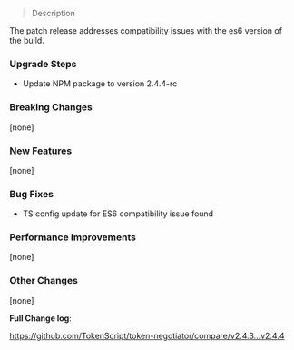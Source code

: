 > Description

The patch release addresses compatibility issues with the es6 version of the build.

### Upgrade Steps

* Update NPM package to version 2.4.4-rc

### Breaking Changes

[none]

### New Features

[none]

### Bug Fixes

* TS config update for ES6 compatibility issue found

### Performance Improvements

[none]
 
### Other Changes

[none]

**Full Change log**:

https://github.com/TokenScript/token-negotiator/compare/v2.4.3...v2.4.4
